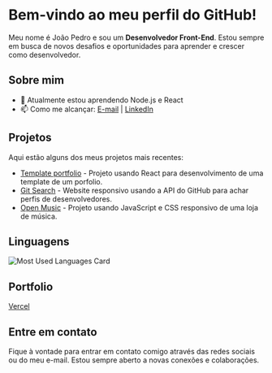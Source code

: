 # Bem-vindo ao meu perfil do GitHub!

Meu nome é João Pedro e sou um **Desenvolvedor Front-End**. Estou sempre em busca de novos desafios e oportunidades para aprender e crescer como desenvolvedor.

## Sobre mim

- 🌱 Atualmente estou aprendendo Node.js e React 
-  📫 Como me alcançar: [E-mail](mailto:ctt.jplcordeiro@gmail.com) | [LinkedIn](https://www.linkedin.com/in/jplcordeiro)


## Projetos

Aqui estão alguns dos meus projetos mais recentes:

- [Template portfolio](https://github.com/jplcordeiro/m3-s1-entrega-portfolio-template-jplcordeiro) - Projeto usando React para desenvolvimento de uma template de um porfolio.
- [Git Search](https://github.com/jplcordeiro/Kenzie-Academy-Brasil-Developers-gitSearchBase-jplcordeiro) - Website responsivo usando a API do GitHub para achar perfis de desenvolvedores.
- [Open Music](https://github.com/jplcordeiro/m2-open-music-template-jplcordeiro) - Projeto usando JavaScript e CSS responsivo de uma loja de música.

## Linguagens

![Most Used Languages Card](https://github-readme-stats.vercel.app/api/top-langs/?username=jplcordeiro&layout=compact&theme=radical)

## Portfolio

[Vercel](https://vercel.com/jplcordeiro-personal-projects)

## Entre em contato

Fique à vontade para entrar em contato comigo através das redes sociais ou do meu e-mail. Estou sempre aberto a novas conexões e colaborações.

